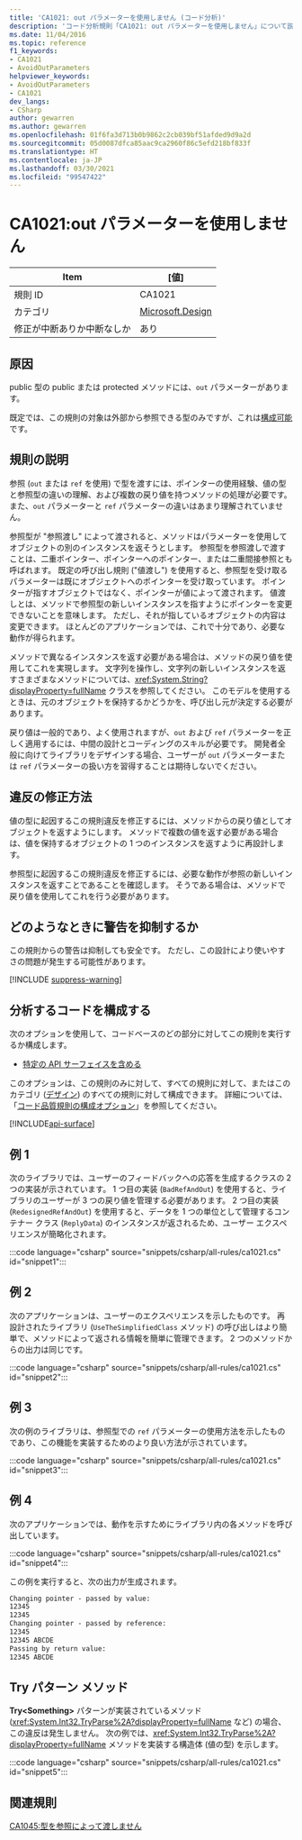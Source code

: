 ```yaml
---
title: 'CA1021: out パラメーターを使用しません (コード分析)'
description: 'コード分析規則「CA1021: out パラメーターを使用しません」について説明します'
ms.date: 11/04/2016
ms.topic: reference
f1_keywords:
- CA1021
- AvoidOutParameters
helpviewer_keywords:
- AvoidOutParameters
- CA1021
dev_langs:
- CSharp
author: gewarren
ms.author: gewarren
ms.openlocfilehash: 01f6fa3d713b0b9862c2cb039bf51afded9d9a2d
ms.sourcegitcommit: 05d0087dfca85aac9ca2960f86c5efd218bf833f
ms.translationtype: HT
ms.contentlocale: ja-JP
ms.lasthandoff: 03/30/2021
ms.locfileid: "99547422"
---
```

# <a name="ca1021-avoid-out-parameters"></a>CA1021:out パラメーターを使用しません

| Item                                     | [値]            |
|------------------------------------------|------------------|
| 規則 ID                                   | CA1021           |
| カテゴリ                                 | [Microsoft.Design](design-warnings.md) |
| 修正が中断ありか中断なしか | あり         |

## <a name="cause"></a>原因

public 型の public または protected メソッドには、`out` パラメーターがあります。

既定では、この規則の対象は外部から参照できる型のみですが、これは[構成可能](#configure-code-to-analyze)です。

## <a name="rule-description"></a>規則の説明

参照 (`out` または `ref` を使用) で型を渡すには、ポインターの使用経験、値の型と参照型の違いの理解、および複数の戻り値を持つメソッドの処理が必要です。 また、`out` パラメーターと `ref` パラメーターの違いはあまり理解されていません。

参照型が "参照渡し" によって渡されると、メソッドはパラメーターを使用してオブジェクトの別のインスタンスを返そうとします。 参照型を参照渡しで渡すことは、二重ポインター、ポインターへのポインター、または二重間接参照とも呼ばれます。 既定の呼び出し規則 ("値渡し") を使用すると、参照型を受け取るパラメーターは既にオブジェクトへのポインターを受け取っています。 ポインターが指すオブジェクトではなく、ポインターが値によって渡されます。 値渡しとは、メソッドで参照型の新しいインスタンスを指すようにポインターを変更できないことを意味します。 ただし、それが指しているオブジェクトの内容は変更できます。 ほとんどのアプリケーションでは、これで十分であり、必要な動作が得られます。

メソッドで異なるインスタンスを返す必要がある場合は、メソッドの戻り値を使用してこれを実現します。 文字列を操作し、文字列の新しいインスタンスを返すさまざまなメソッドについては、<xref:System.String?displayProperty=fullName> クラスを参照してください。 このモデルを使用するときは、元のオブジェクトを保持するかどうかを、呼び出し元が決定する必要があります。

戻り値は一般的であり、よく使用されますが、`out` および `ref` パラメーターを正しく適用するには、中間の設計とコーディングのスキルが必要です。 開発者全般に向けてライブラリをデザインする場合、ユーザーが `out` パラメーターまたは `ref` パラメーターの扱い方を習得することは期待しないでください。

## <a name="how-to-fix-violations"></a>違反の修正方法

値の型に起因するこの規則違反を修正するには、メソッドからの戻り値としてオブジェクトを返すようにします。 メソッドで複数の値を返す必要がある場合は、値を保持するオブジェクトの 1 つのインスタンスを返すように再設計します。

参照型に起因するこの規則違反を修正するには、必要な動作が参照の新しいインスタンスを返すことであることを確認します。 そうである場合は、メソッドで戻り値を使用してこれを行う必要があります。

## <a name="when-to-suppress-warnings"></a>どのようなときに警告を抑制するか

この規則からの警告は抑制しても安全です。 ただし、この設計により使いやすさの問題が発生する可能性があります。

[!INCLUDE [suppress-warning](../../../../includes/code-analysis/suppress-warning.md)]

## <a name="configure-code-to-analyze"></a>分析するコードを構成する

次のオプションを使用して、コードベースのどの部分に対してこの規則を実行するか構成します。

- [特定の API サーフェイスを含める](#include-specific-api-surfaces)

このオプションは、この規則のみに対して、すべての規則に対して、またはこのカテゴリ ([デザイン](design-warnings.md)) のすべての規則に対して構成できます。 詳細については、「[コード品質規則の構成オプション](../code-quality-rule-options.md)」を参照してください。

[!INCLUDE[api-surface](~/includes/code-analysis/api-surface.md)]

## <a name="example-1"></a>例 1

次のライブラリでは、ユーザーのフィードバックへの応答を生成するクラスの 2 つの実装が示されています。 1 つ目の実装 (`BadRefAndOut`) を使用すると、ライブラリのユーザーが 3 つの戻り値を管理する必要があります。 2 つ目の実装 (`RedesignedRefAndOut`) を使用すると、データを 1 つの単位として管理するコンテナー クラス (`ReplyData`) のインスタンスが返されるため、ユーザー エクスペリエンスが簡略化されます。

:::code language="csharp" source="snippets/csharp/all-rules/ca1021.cs" id="snippet1":::

## <a name="example-2"></a>例 2

次のアプリケーションは、ユーザーのエクスペリエンスを示したものです。 再設計されたライブラリ (`UseTheSimplifiedClass` メソッド) の呼び出しはより簡単で、メソッドによって返される情報を簡単に管理できます。 2 つのメソッドからの出力は同じです。

:::code language="csharp" source="snippets/csharp/all-rules/ca1021.cs" id="snippet2":::

## <a name="example-3"></a>例 3

次の例のライブラリは、参照型での `ref` パラメーターの使用方法を示したものであり、この機能を実装するためのより良い方法が示されています。

:::code language="csharp" source="snippets/csharp/all-rules/ca1021.cs" id="snippet3":::

## <a name="example-4"></a>例 4

次のアプリケーションでは、動作を示すためにライブラリ内の各メソッドを呼び出しています。

:::code language="csharp" source="snippets/csharp/all-rules/ca1021.cs" id="snippet4":::

この例を実行すると、次の出力が生成されます。

```txt
Changing pointer - passed by value:
12345
12345
Changing pointer - passed by reference:
12345
12345 ABCDE
Passing by return value:
12345 ABCDE
```

## <a name="try-pattern-methods"></a>Try パターン メソッド

**Try\<Something>** パターンが実装されているメソッド (<xref:System.Int32.TryParse%2A?displayProperty=fullName> など) の場合、この違反は発生しません。 次の例では、<xref:System.Int32.TryParse%2A?displayProperty=fullName> メソッドを実装する構造体 (値の型) を示します。

:::code language="csharp" source="snippets/csharp/all-rules/ca1021.cs" id="snippet5":::

## <a name="related-rules"></a>関連規則

[CA1045:型を参照によって渡しません](ca1045.md)
